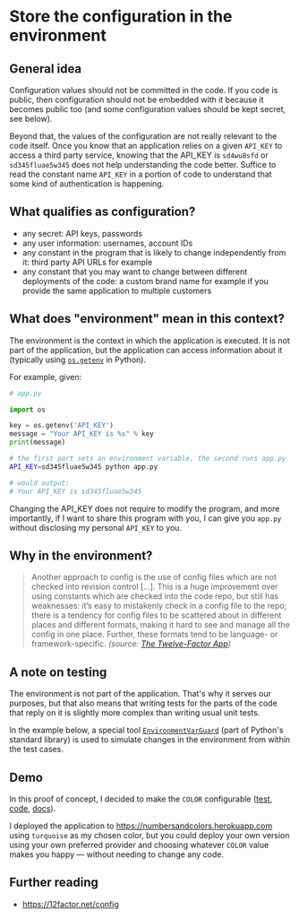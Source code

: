Store the configuration in the environment
==========================================

General idea
------------

Configuration values should not be committed in the code. If you code is public, then configuration should not be embedded with it because it becomes public too (and some configuration values should be kept secret, see below).

Beyond that, the values of the configuration are not really relevant to the code itself. Once you know that an application relies on a given `API_KEY` to access a third party service, knowing that the API_KEY is `sd4wu8sfd` or `sd345fluae5w345` does not help understanding the code better. Suffice to read the constant name `API_KEY` in a portion of code to understand that some kind of authentication is happening.

What qualifies as configuration?
--------------------------------

- any secret: API keys, passwords
- any user information: usernames, account IDs
- any constant in the program that is likely to change independently from it: third party API URLs for example
- any constant that you may want to change between different deployments of the code: a custom brand name for example if you provide the same application to multiple customers

What does "environment" mean in this context?
---------------------------------------------

The environment is the context in which the application is executed. It is not part of the application, but the application can access information about it (typically using [`os.getenv`](https://docs.python.org/3.5/library/os.html#os.getenv) in Python).

For example, given:

```python
# app.py

import os

key = os.getenv('API_KEY')
message = "Your API_KEY is %s" % key
print(message)
```

```bash
# the first part sets an environment variable, the second runs app.py
API_KEY=sd345fluae5w345 python app.py

# would output:
# Your API_KEY is sd345fluae5w345
```

Changing the API_KEY does not require to modify the program, and more importantly, if I want to share this program with you, I can give you `app.py` without disclosing my personal `API_KEY` to you.

Why in the environment?
-----------------------

> Another approach to config is the use of config files which are not checked into revision control [...]. This is a huge improvement over using constants which are checked into the code repo, but still has weaknesses: it’s easy to mistakenly check in a config file to the repo; there is a tendency for config files to be scattered about in different places and different formats, making it hard to see and manage all the config in one place. Further, these formats tend to be language- or framework-specific.
 _(source: [The Twelve-Factor App](https://12factor.net/config))_

 A note on testing
 -----------------

The environment is not part of the application. That's why it serves our purposes, but that also means that writing tests for the parts of the code that reply on it is slightly more complex than writing usual unit tests.

In the example below, a special tool [`EnvironmentVarGuard`](https://docs.python.org/3/library/test.html#test.support.EnvironmentVarGuard) (part of Python's standard library) is used to simulate changes in the environment from within the test cases.

Demo
----

In this proof of concept, I decided to make the `COLOR` configurable ([test][test], [code][code], [docs][docs]).

  [test]: https://github.com/gonzalo-bulnes/kata-python-web-app/blob/v1.0.0/test_numbersandcolors.py#L23
  [code]: https://github.com/gonzalo-bulnes/kata-python-web-app/blob/v1.0.0/numbersandcolors.py#L11
  [docs]: https://github.com/gonzalo-bulnes/kata-python-web-app/blame/v1.0.0/README.md#L37-L41

I deployed the application to https://numbersandcolors.herokuapp.com using `turquoise` as my chosen color, but you could deploy your own version using your own preferred provider and choosing whatever `COLOR` value makes you happy — without needing to change any code.

Further reading
---------------

- https://12factor.net/config
